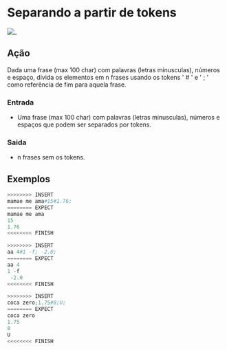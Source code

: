 # Separando a partir de tokens

![_](https://raw.githubusercontent.com/qxcodefup/arcade/master/base/tokens/cover.jpg)

## Ação

Dada uma frase (max 100 char) com palavras (letras minusculas), números e espaço, divida os elementos em n frases usando os tokens ' # ' e ' ; ' como referência de fim para aquela frase.

### Entrada

* Uma frase (max 100 char) com palavras (letras minusculas), números e espaços que podem ser separados por tokens.

### Saida

* n frases sem os tokens.

## Exemplos

``` py
>>>>>>>> INSERT
mamae me ama#15#1.76;
======== EXPECT
mamae me ama
15
1.76
<<<<<<<< FINISH
```

```py
>>>>>>>> INSERT
aa 4#1 -f; -2.0;
======== EXPECT
aa 4
1 -f
 -2.0
<<<<<<<< FINISH
```

```py
>>>>>>>> INSERT
coca zero;1.75#8;U;
======== EXPECT
coca zero
1.75
8
U
<<<<<<<< FINISH
```
